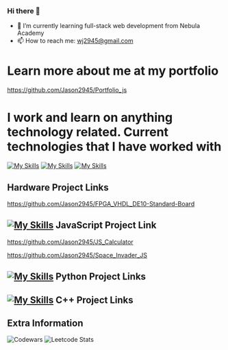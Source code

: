 ### Hi there 👋

- 🌱 I’m currently learning full-stack web development from Nebula Academy 
- 📫 How to reach me: wj2945@gmail.com

# Learn more about me at my portfolio
https://github.com/Jason2945/Portfolio_js

# I work and learn on anything technology related. Current technologies that I have worked with
[![My Skills](https://skillicons.dev/icons?i=nodejs,js,html,css,react,visualstudio)](https://skillicons.dev)
[![My Skills](https://skillicons.dev/icons?i=cpp,django,flask)](https://skillicons.dev)
[![My Skills](https://skillicons.dev/icons?i=arduino,matlab)](https://skillicons.dev)


## Hardware Project Links
https://github.com/Jason2945/FPGA_VHDL_DE10-Standard-Board

## [![My Skills](https://skillicons.dev/icons?i=js)](https://skillicons.dev) JavaScript Project Link
https://github.com/Jason2945/JS_Calculator

https://github.com/Jason2945/Space_Invader_JS

## [![My Skills](https://skillicons.dev/icons?i=python)](https://skillicons.dev) Python Project Links

## [![My Skills](https://skillicons.dev/icons?i=cpp)](https://skillicons.dev) C++ Project Links

## Extra Information
![Codewars](https://github.r2v.ch/codewars?user=Jason2945)
![Leetcode Stats](https://leetcard.jacoblin.cool/wj2945)
